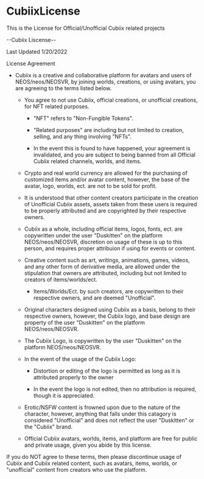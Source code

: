 # CubiixLicense
This is the License for Official/Unofficial Cubiix related projects

--Cubiix Liscense--

Last Updated 1/20/2022

License Agreement

- Cubiix is a creative and collaborative platform for avatars and users of NEOS/neos/NEOSVR, by joining worlds, creations, or using avatars, you are agreeing to the terms listed below.
	
	- You agree to not use Cubiix, official creations, or unofficial creations, for NFT related purposes.
		
		- "NFT" refers to "Non-Fungible Tokens".
		
		- "Related purposes" are including but not limited to creation, selling, and any thing involving "NFTs".
		
		- In the event this is found to have happened, your agreement is invalidated, and you are subject to being banned from all Official Cubiix related channels, worlds, and items.
	
	- Crypto and real world currency are allowed for the purchasing of customized items and/or avatar content, however, the base of the avatar, logo, worlds, ect. are not to be sold for profit.
	
	- It is understood that other content creators participate in the creation of Unofficial Cubiix assets, assets taken from these users is required to be properly attributed and are copyrighted by their respective owners.
	
	- Cubiix as a whole, including official items, logos, fonts, ect. are copywritten under the user "Duskitten" on the platform NEOS/neos/NEOSVR, discretion on usage of these is up to this person, and requires proper attribuion if using for events or content.
	
	- Creative content such as art, writings, animations, games, videos, and any other form of derivative media, are allowed under the stipulation that owners are attributed, including but not limited to creators of items/worlds/ect. 
		
		- Items/Worlds/Ect. by such creators, are copywritten to their respective owners, and are deemed "Unofficial".
	
	- Original characters designed using Cubiix as a basis, belong to their respective owners, however, the Cubiix logo, and base design are property of the user "Duskitten" on the platform NEOS/neos/NEOSVR.
	
	- The Cubiix Logo, is copywritten by the user "Duskitten" on the platform NEOS/neos/NEOSVR.
	
	- In the event of the usage of the Cubiix Logo:
		
		- Distortion or editing of the logo is permitted as long as it is attributed properly to the owner
		
		- In the event the logo is not edited, then no attribution is required, though it is appreciated.
	
	- Erotic/NSFW content is frowned upon due to the nature of the character, however, anything that falls under this catagory is considered "Unofficial" and does not reflect the user "Duskitten" or the "Cubiix" brand.
	
	- Official Cubiix avatars, worlds, items, and platform are free for public and private usage, given you abide by this license.

If you do NOT agree to these terms, then please discontinue usage of Cubiix and Cubiix related content, such as avatars, items, worlds, or "unofficial" content from creators who use the platform.
